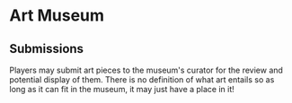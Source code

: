 # Art Museum

## Submissions
Players may submit art pieces to the museum's curator for the review and potential display of them. There is no definition of what art entails so as long as it can fit in the museum, it may just have a place in it!